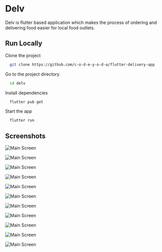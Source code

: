 
# Delv

Delv is flutter based application which makes the process of ordering and delivering food easier for local food outlets.



## Run Locally

Clone the project

```bash
  git clone https://github.com/c-o-d-e-y-o-d-a/flutter-delivery-app
```

Go to the project directory

```bash
  cd delv
```

Install dependencies

```bash
  flutter pub get
```

Start the app

```bash
  flutter run 
```


## Screenshots

![Main Screen](https://res.cloudinary.com/dwhzxbbay/image/upload/v1717333415/Screenshot_1717333398_oetqwp.png)

![Main Screen](https://res.cloudinary.com/dwhzxbbay/image/upload/v1717333456/Screenshot_1717332303_ylrvtm.png)

![Main Screen](https://res.cloudinary.com/dwhzxbbay/image/upload/v1717333486/Screenshot_1717332286_fomryr.png)

![Main Screen](https://res.cloudinary.com/dwhzxbbay/image/upload/v1717333474/Screenshot_1717332292_loq9aa.png)

![Main Screen](https://res.cloudinary.com/dwhzxbbay/image/upload/v1717333554/Screenshot_1717332159_arzsxk.png)

![Main Screen](https://res.cloudinary.com/dwhzxbbay/image/upload/v1717333574/Screenshot_1717332125_dhl68c.png)

![Main Screen](https://res.cloudinary.com/dwhzxbbay/image/upload/v1717333525/Screenshot_1717332164_qdfuhe.png)

![Main Screen](https://res.cloudinary.com/dwhzxbbay/image/upload/v1717333512/Screenshot_1717332220_jfpc39.png)

![Main Screen](https://res.cloudinary.com/dwhzxbbay/image/upload/Screenshot_1717333307_vlewbb.png)

![Main Screen](https://res.cloudinary.com/dwhzxbbay/image/upload/v1717333502/Screenshot_1717332224_ghk8eu.png)

![Main Screen](https://res.cloudinary.com/dwhzxbbay/image/upload/v1717333494/Screenshot_1717332275_us4shq.png)





